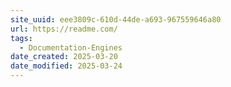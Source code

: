 ```yaml
---
site_uuid: eee3809c-610d-44de-a693-967559646a80
url: https://readme.com/
tags:
  - Documentation-Engines
date_created: 2025-03-20
date_modified: 2025-03-24
---
```


